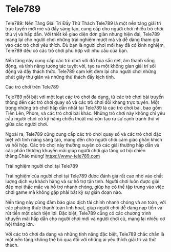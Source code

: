 # Tele789
Tele789: Nền Tảng Giải Trí Đầy Thử Thách
Tele789 là một nền tảng giải trí trực tuyến mới mẻ và đầy sáng tạo, cung cấp cho người chơi nhiều trò chơi thú vị và hấp dẫn. Với thiết kế giao diện đơn giản nhưng hiện đại, Tele789 mang lại cho người chơi những trải nghiệm mượt mà và dễ dàng tham gia vào các trò chơi yêu thích. Dù bạn là người chơi mới hay đã có kinh nghiệm, Tele789 đều có các trò chơi phù hợp với nhu cầu của bạn.

Nền tảng này cung cấp các trò chơi với đồ họa sắc nét, âm thanh sống động, và tính năng tương tác tuyệt vời, tạo ra một không gian giải trí sôi động và đầy thách thức. Tele789 cam kết đem lại cho người chơi những phút giây thư giãn và những thử thách đầy kịch tính.

Các trò chơi trên Tele789

Tele789 nổi bật với một loạt các trò chơi đa dạng, từ các trò chơi bài truyền thống đến các trò chơi quay số và các trò chơi đối kháng trực tuyến. Một trong những trò chơi hấp dẫn nhất tại Tele789 là các trò chơi bài, bao gồm Tiến Lên, Phỏm, và các trò chơi bài khác. Những trò chơi này không chỉ yêu cầu người chơi có kỹ năng chiến thuật mà còn tạo ra sự cạnh tranh thú vị giữa các người chơi.

Ngoài ra, Tele789 cũng cung cấp các trò chơi quay số và các trò chơi đặc biệt với tính năng sáng tạo, mang đến cho người chơi cảm giác phấn khích và hồi hộp. Các trò chơi này thường xuyên có các giải thưởng hấp dẫn và các phần thưởng khuyến mãi giúp người chơi gia tăng cơ hội chiến thắng.Chào mừng! https://www-tele789.com

Trải nghiệm người chơi tại Tele789

Trải nghiệm của người chơi tại Tele789 được đánh giá rất cao nhờ vào chất lượng dịch vụ khách hàng và sự hỗ trợ tận tình. Người chơi luôn được giải đáp mọi thắc mắc và hỗ trợ nhanh chóng, giúp họ có thể tập trung vào việc chơi game mà không gặp phải bất kỳ sự gián đoạn nào.

Nền tảng này cũng đảm bảo giao dịch tài chính nhanh chóng và an toàn, với các phương thức thanh toán linh hoạt, giúp người chơi dễ dàng nạp tiền và rút tiền một cách tiện lợi. Đặc biệt, Tele789 cũng có các chương trình khuyến mãi hấp dẫn cho người chơi mới và người chơi cũ, mang lại nhiều cơ hội thắng lớn.

Với các trò chơi đa dạng và những tính năng đặc biệt, Tele789 chắc chắn là một nền tảng không thể bỏ qua đối với những ai yêu thích giải trí và thử thách.

